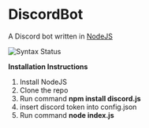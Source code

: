 # DiscordBot
A Discord bot written in <a href="https://nodejs.org/">NodeJS</a>

![Syntax Status](https://github.com/wingdings255/DiscordBot/workflows/Syntax%20check/badge.svg?event=pull_request)

<b>Installation Instructions</b>
1. Install NodeJS
2. Clone the repo
3. Run command <b>npm install discord.js</b>
4. insert discord token into config.json
5. Run command <b>node index.js</b>

